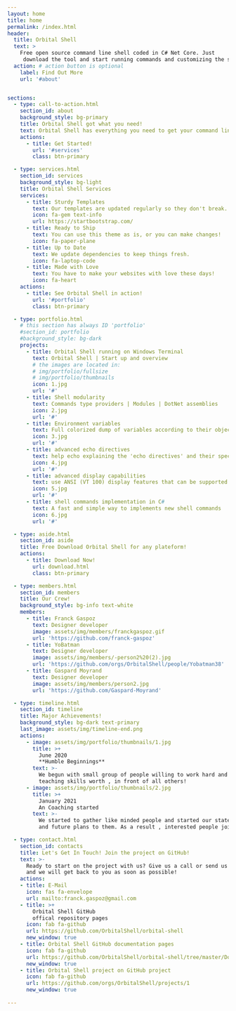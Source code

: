 ```yaml
---
layout: home
title: home
permalink: /index.html
header:
  title: Orbital Shell
  text: >
    Free open source command line shell coded in C# Net Core. Just
     download the tool and start running commands and customizing the sell, interacting with the system, streams and with C# objects !
  action: # action button is optional
    label: Find Out More
    url: '#about'


sections:
  - type: call-to-action.html
    section_id: about
    background_style: bg-primary
    title: Orbital Shell got what you need!
    text: Orbital Shell has everything you need to get your command line environment up and running in no time! The command line tool **"orbsh"**, and all of the commands modules and scripts are open source, free to download, and easy to use. Get involved in the project on GitHub ! <br><br><img style="margin-bottom:4em;display:block;transform:rotate(-25deg);" src="assets/img/shelltrview.png"><br><br>
    actions:
      - title: Get Started!
        url: '#services'
        class: btn-primary

  - type: services.html
    section_id: services
    background_style: bg-light
    title: Orbital Shell Services
    services:
      - title: Sturdy Templates
        text: Our templates are updated regularly so they don't break.
        icon: fa-gem text-info
        url: https://startbootstrap.com/
      - title: Ready to Ship
        text: You can use this theme as is, or you can make changes!
        icon: fa-paper-plane
      - title: Up to Date
        text: We update dependencies to keep things fresh.
        icon: fa-laptop-code
      - title: Made with Love
        text: You have to make your websites with love these days!
        icon: fa-heart
    actions:
      - title: See Orbital Shell in action!
        url: '#portfolio'
        class: btn-primary

  - type: portfolio.html
    # this section has always ID 'portfolio'
    #section_id: portfolio
    #background_style: bg-dark
    projects:
      - title: Orbital Shell running on Windows Terminal
        text: Orbital Shell | Start up and overview
        # the images are located in:
        # img/portfolio/fullsize
        # img/portfolio/thumbnails
        icon: 1.jpg
        url: '#'
      - title: Shell modularity
        text: Commands type providers | Modules | DotNet assemblies
        icon: 2.jpg
        url: '#'
      - title: Environment variables
        text: Full colorized dump of variables according to their object type and output decorator
        icon: 3.jpg
        url: '#'
      - title: advanced echo directives
        text: help echo explaining the 'echo directives' and their special syntaxes
        icon: 4.jpg
        url: '#'
      - title: advanced display capabilities
        text: use ANSI (VT 100) display features that can be supported by your console or terminal emulator"
        icon: 5.jpg
        url: '#'
      - title: shell commands implementation in C#
        text: A fast and simple way to implements new shell commands
        icon: 6.jpg
        url: '#'

  - type: aside.html
    section_id: aside
    title: Free Download Orbital Shell for any plateform!
    actions:
      - title: Download Now!
        url: download.html
        class: btn-primary

  - type: members.html
    section_id: members
    title: Our Crew!
    background_style: bg-info text-white
    members:
      - title: Franck Gaspoz
        text: Designer developer
        image: assets/img/members/franckgaspoz.gif
        url: 'https://github.com/franck-gaspoz'
      - title: YoBatman
        text: Designer developer
        image: assets/img/members/-person2%20(2).jpg
        url: 'https://github.com/orgs/OrbitalShell/people/Yobatman38'
      - title: Gaspard Moyrand
        text: Designer developer
        image: assets/img/members/person2.jpg
        url: 'https://github.com/Gaspard-Moyrand'

  - type: timeline.html
    section_id: timeline
    title: Major Achievements!
    background_style: bg-dark text-primary
    last_image: assets/img/timeline-end.png
    actions:
      - image: assets/img/portfolio/thumbnails/1.jpg
        title: >+
          June 2020
          **Humble Beginnings**
        text: >-
          We begun with small group of people willing to work hard and make our
          teaching skills worth , in front of all others!
      - image: assets/img/portfolio/thumbnails/2.jpg
        title: >+
          January 2021
          An Coaching started
        text: >-
          We started to gather like minded people and started our stategies
          and future plans to them. As a result , interested people joined us!

  - type: contact.html
    section_id: contacts
    title: Let's Get In Touch! Join the project on GitHub!
    text: >-
      Ready to start on the project with us? Give us a call or send us an email
      and we will get back to you as soon as possible!
    actions:    
    - title: E-Mail
      icon: fas fa-envelope
      url: mailto:franck.gaspoz@gmail.com
    - title: >+
        Orbital Shell GitHub 
        offical repository pages
      icon: fab fa-github
      url: https://github.com/OrbitalShell/orbital-shell
      new_window: true
    - title: Orbital Shell GitHub documentation pages
      icon: fab fa-github
      url: https://github.com/OrbitalShell/orbital-shell/tree/master/Doc
      new_window: true
    - title: Orbital Shell project on GitHub project
      icon: fab fa-github
      url: https://github.com/orgs/OrbitalShell/projects/1
      new_window: true
      
---
```


